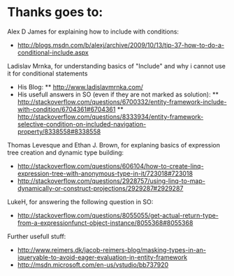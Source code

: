 ﻿Thanks goes to:
===============

Alex D James for explaining how to include with conditions:
* http://blogs.msdn.com/b/alexj/archive/2009/10/13/tip-37-how-to-do-a-conditional-include.aspx

Ladislav Mrnka, for understanding basics of "Include" and why i cannot use it for conditional statements
* His Blog:
** http://www.ladislavmrnka.com/
* His usefull answers in SO (even if they are not marked as solution):
** http://stackoverflow.com/questions/6700332/entity-framework-include-with-condition/6704361#6704361
** http://stackoverflow.com/questions/8333934/entity-framework-selective-condition-on-included-navigation-property/8338558#8338558

Thomas Levesque and Ethan J. Brown, for explaning basics of expression tree creation and dynamic type building:
* http://stackoverflow.com/questions/606104/how-to-create-linq-expression-tree-with-anonymous-type-in-it/723018#723018
* http://stackoverflow.com/questions/2928757/using-linq-to-map-dynamically-or-construct-projections/2929287#2929287

LukeH, for answering the following question in SO:
* http://stackoverflow.com/questions/8055055/get-actual-return-type-from-a-expressionfunct-object-instance/8055368#8055368

Further usefull stuff:
* http://www.reimers.dk/jacob-reimers-blog/masking-types-in-an-iqueryable-to-avoid-eager-evaluation-in-entity-framework
* http://msdn.microsoft.com/en-us/vstudio/bb737920
